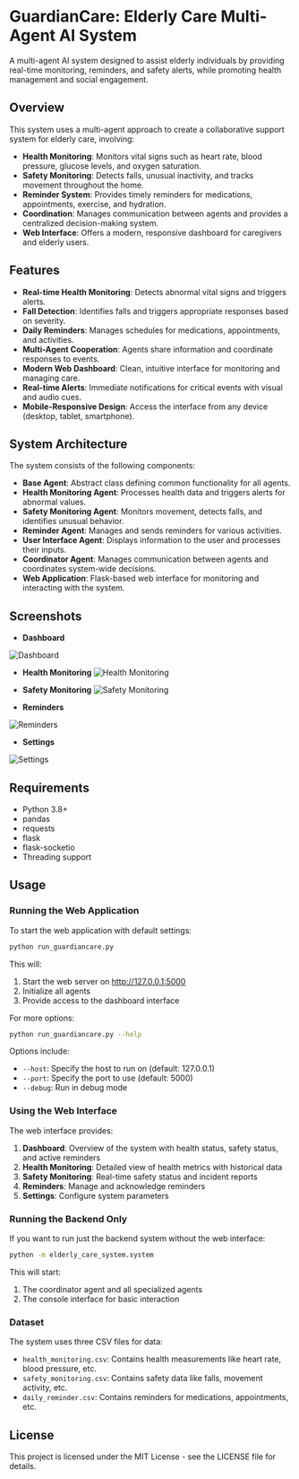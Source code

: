 # GuardianCare: Elderly Care Multi-Agent AI System

A multi-agent AI system designed to assist elderly individuals by providing real-time monitoring, reminders, and safety alerts, while promoting health management and social engagement.

## Overview

This system uses a multi-agent approach to create a collaborative support system for elderly care, involving:

- **Health Monitoring**: Monitors vital signs such as heart rate, blood pressure, glucose levels, and oxygen saturation.
- **Safety Monitoring**: Detects falls, unusual inactivity, and tracks movement throughout the home.
- **Reminder System**: Provides timely reminders for medications, appointments, exercise, and hydration.
- **Coordination**: Manages communication between agents and provides a centralized decision-making system.
- **Web Interface**: Offers a modern, responsive dashboard for caregivers and elderly users.

## Features

- **Real-time Health Monitoring**: Detects abnormal vital signs and triggers alerts.
- **Fall Detection**: Identifies falls and triggers appropriate responses based on severity.
- **Daily Reminders**: Manages schedules for medications, appointments, and activities.
- **Multi-Agent Cooperation**: Agents share information and coordinate responses to events.
- **Modern Web Dashboard**: Clean, intuitive interface for monitoring and managing care.
- **Real-time Alerts**: Immediate notifications for critical events with visual and audio cues.
- **Mobile-Responsive Design**: Access the interface from any device (desktop, tablet, smartphone).

## System Architecture

The system consists of the following components:

- **Base Agent**: Abstract class defining common functionality for all agents.
- **Health Monitoring Agent**: Processes health data and triggers alerts for abnormal values.
- **Safety Monitoring Agent**: Monitors movement, detects falls, and identifies unusual behavior.
- **Reminder Agent**: Manages and sends reminders for various activities.
- **User Interface Agent**: Displays information to the user and processes their inputs.
- **Coordinator Agent**: Manages communication between agents and coordinates system-wide decisions.
- **Web Application**: Flask-based web interface for monitoring and interacting with the system.

## Screenshots

- **Dashboard**

![Dashboard](images/Dashboard.png)

- **Health Monitoring**
![Health Monitoring](images/Health_Monitoring.png)

- **Safety Monitoring**
![Safety Monitoring](images/Safety_Monitoring.png)

- **Reminders**

![Reminders](images/Reminders.png)

- **Settings**

![Settings](images/Settings.png)

## Requirements

- Python 3.8+
- pandas
- requests
- flask
- flask-socketio
- Threading support

## Usage

### Running the Web Application

To start the web application with default settings:

```bash
python run_guardiancare.py
```

This will:
1. Start the web server on http://127.0.0.1:5000
2. Initialize all agents
3. Provide access to the dashboard interface

For more options:

```bash
python run_guardiancare.py --help
```

Options include:
- `--host`: Specify the host to run on (default: 127.0.0.1)
- `--port`: Specify the port to use (default: 5000)
- `--debug`: Run in debug mode

### Using the Web Interface

The web interface provides:

1. **Dashboard**: Overview of the system with health status, safety status, and active reminders
2. **Health Monitoring**: Detailed view of health metrics with historical data
3. **Safety Monitoring**: Real-time safety status and incident reports
4. **Reminders**: Manage and acknowledge reminders
5. **Settings**: Configure system parameters

### Running the Backend Only

If you want to run just the backend system without the web interface:

```bash
python -m elderly_care_system.system
```

This will start:
1. The coordinator agent and all specialized agents
2. The console interface for basic interaction

### Dataset

The system uses three CSV files for data:

- `health_monitoring.csv`: Contains health measurements like heart rate, blood pressure, etc.
- `safety_monitoring.csv`: Contains safety data like falls, movement activity, etc.
- `daily_reminder.csv`: Contains reminders for medications, appointments, etc.

## License

This project is licensed under the MIT License - see the LICENSE file for details.
